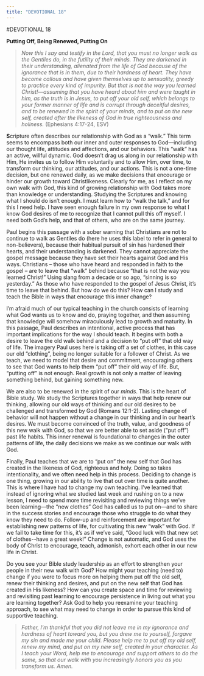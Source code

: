 ```yaml
---
title: "DEVOTIONAL 18"
---
```

#DEVOTIONAL 18

**Putting Off, Being Renewed, Putting On**

> *Now this I say and testify in the Lord, that you must no longer walk
> as the Gentiles do, in the futility of their minds. They are darkened
> in their understanding, alienated from the life of God because of the
> ignorance that is in them, due to their hardness of heart. They have
> become callous and have given themselves up to sensuality, greedy to
> practice every kind of impurity. But that is not the way you learned
> Christ!—assuming that you have heard about him and were taught in him,
> as the truth is in Jesus, to put off your old self, which belongs to
> your former manner of life and is corrupt through deceitful desires,
> and to be renewed in the spirit of your minds, and to put on the new
> self, created after the likeness of God in true righteousness and
> holiness.* (Ephesians 4:17-24, ESV)

**S**cripture often describes our relationship with God as a “walk.”
This term seems to encompass both our inner and outer responses to
God—including our thought life, attitudes and affections, and our
behaviors. This “walk” has an active, willful dynamic. God doesn’t drag
us along in our relationship with Him, He invites us to follow Him
voluntarily and to allow Him, over time, to transform our thinking, our
attitudes, and our actions. This is not a one-time decision, but one
renewed daily, as we make decisions that encourage or hinder our growth
toward Christlikeness. Clearly for me, as I reflect on my own walk with
God, this kind of growing relationship with God takes more than
knowledge or understanding. Studying the Scriptures and knowing what I
should do isn’t enough. I must learn how to “walk the talk,” and for
this I need help. I have seen enough failure in my own response to what
I know God desires of me to recognize that I cannot pull this off
myself. I need both God’s help, and that of others, who are on the same
journey.

Paul begins this passage with a sober warning that Christians are not to
continue to walk as Gentiles do (here he uses this label to refer in
general to non-believers), because their habitual pursuit of sin has
hardened their hearts, and their understanding is darkened. They cannot
appreciate the gospel message because they have set their hearts against
God and His ways. Christians – those who have heard and responded in
faith to the gospel – are to leave that “walk” behind because “that is
not the way you learned Christ!” Using slang from a decade or so ago,
“sinning is so yesterday.” As those who have responded to the gospel of
Jesus Christ, it’s time to leave that behind. But how do we do this? How
can I study and teach the Bible in ways that encourage this inner
change?

I’m afraid much of our typical teaching in the church consists of
learning what God wants us to know and do, praying together, and then
assuming that knowledge will somehow miraculously lead to growth and
maturity. In this passage, Paul describes an intentional, active process
that has important implications for the way I should teach. It begins
with both a desire to leave the old walk behind and a decision to “put
off” that old way of life. The imagery Paul uses here is taking off a
set of clothes, in this case our old “clothing”, being no longer
suitable for a follower of Christ. As we teach, we need to model that
desire and commitment, encouraging others to see that God wants to help
them “put off” their old way of life. But, “putting off” is not enough.
Real growth is not only a matter of leaving something behind, but
gaining something new.

We are also to be renewed in the spirit of our *minds*. This is the
heart of Bible study. We study the Scriptures together in ways that help
renew our thinking, allowing our old ways of thinking and our old
desires to be challenged and transformed by God (Romans 12:1-2). Lasting
change of behavior will not happen without a change in our thinking and
in our heart’s desires. We must become convinced of the truth, value,
and goodness of this new walk with God, so that we are better able to
set aside (“put off”) past life habits. This inner renewal is
foundational to changes in the outer patterns of life, the daily
decisions we make as we continue our walk with God.

Finally, Paul teaches that we are to “put on” the new self that God has
created in the likeness of God, righteous and holy. Doing so takes
intentionality, and we often need help in this process. Deciding to
change is one thing, growing in our ability to live that out over time
is quite another. This is where I have had to change my own teaching.
I’ve learned that instead of ignoring what we studied last week and
rushing on to a new lesson, I need to spend more time revisiting and
reviewing things we’ve been learning—the “new clothes” God has called us
to put on—and to share in the success stories and encourage those who
struggle to do what they know they need to do. Follow-up and
reinforcement are important for establishing new patterns of life, for
cultivating this new “walk” with God. If we fail to take time for this,
it’s as if we’ve said, “Good luck with that new set of clothes--have a
great week!” Change is not automatic, and God uses the body of Christ to
encourage, teach, admonish, exhort each other in our new life in Christ.

Do you see your Bible study leadership as an effort to strengthen your
people in their new walk with God? How might your teaching (need to)
change if you were to focus more on helping them put off the old self,
renew their thinking and desires, and put on the new self that God has
created in His likeness? How can you create space and time for reviewing
and revisiting past learning to encourage persistence in living out what
you are learning together? Ask God to help you reexamine your teaching
approach, to see what may need to change in order to pursue this kind of
supportive teaching.

> *Father, I’m thankful that you did not leave me in my ignorance and
> hardness of heart toward you, but you drew me to yourself, forgave my
> sin and made me your child. Please help me to put off my old self,
> renew my mind, and put on my new self, created in your character. As I
> teach your Word, help me to encourage and support others to do the
> same, so that our walk with you increasingly honors you as you
> transform us. Amen.*
